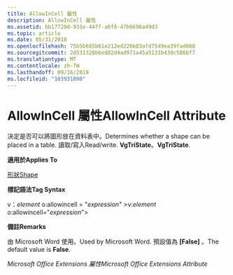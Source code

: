 ```yaml
---
title: AllowInCell 屬性
description: AllowInCell 屬性
ms.assetid: bb17720d-931e-44ff-a6f8-47b6696a49d3
ms.topic: article
ms.date: 05/31/2018
ms.openlocfilehash: 75b5b685b61e212ed226b83afd7549ea39fad068
ms.sourcegitcommit: 2d531328b6ed82d4ad971a45a5131b430c5866f7
ms.translationtype: MT
ms.contentlocale: zh-TW
ms.lasthandoff: 09/16/2019
ms.locfileid: "103931800"
---
```

# <a name="allowincell-attribute"></a><span data-ttu-id="8a497-103">AllowInCell 屬性</span><span class="sxs-lookup"><span data-stu-id="8a497-103">AllowInCell Attribute</span></span>

<span data-ttu-id="8a497-104">決定是否可以將圖形放在資料表中。</span><span class="sxs-lookup"><span data-stu-id="8a497-104">Determines whether a shape can be placed in a table.</span></span> <span data-ttu-id="8a497-105">讀取/寫入</span><span class="sxs-lookup"><span data-stu-id="8a497-105">Read/write.</span></span> <span data-ttu-id="8a497-106">**VgTriState**。</span><span class="sxs-lookup"><span data-stu-id="8a497-106">**VgTriState**.</span></span>

<span data-ttu-id="8a497-107">**適用於**</span><span class="sxs-lookup"><span data-stu-id="8a497-107">**Applies To**</span></span>

[<span data-ttu-id="8a497-108">形狀</span><span class="sxs-lookup"><span data-stu-id="8a497-108">Shape</span></span>](shape-element--vml.md)

<span data-ttu-id="8a497-109">**標記語法**</span><span class="sxs-lookup"><span data-stu-id="8a497-109">**Tag Syntax**</span></span>

<span data-ttu-id="8a497-110">v：*element* o:allowincell = "*expression*" ></span><span class="sxs-lookup"><span data-stu-id="8a497-110">v:*element* o:allowincell="*expression*"></span></span>

<span data-ttu-id="8a497-111">**備註**</span><span class="sxs-lookup"><span data-stu-id="8a497-111">**Remarks**</span></span>

<span data-ttu-id="8a497-112">由 Microsoft Word 使用。</span><span class="sxs-lookup"><span data-stu-id="8a497-112">Used by Microsoft Word.</span></span> <span data-ttu-id="8a497-113">預設值為 **[False]** 。</span><span class="sxs-lookup"><span data-stu-id="8a497-113">The default value is **False**.</span></span>

<span data-ttu-id="8a497-114">*Microsoft Office Extensions 屬性*</span><span class="sxs-lookup"><span data-stu-id="8a497-114">*Microsoft Office Extensions Attribute*</span></span>

 

 




